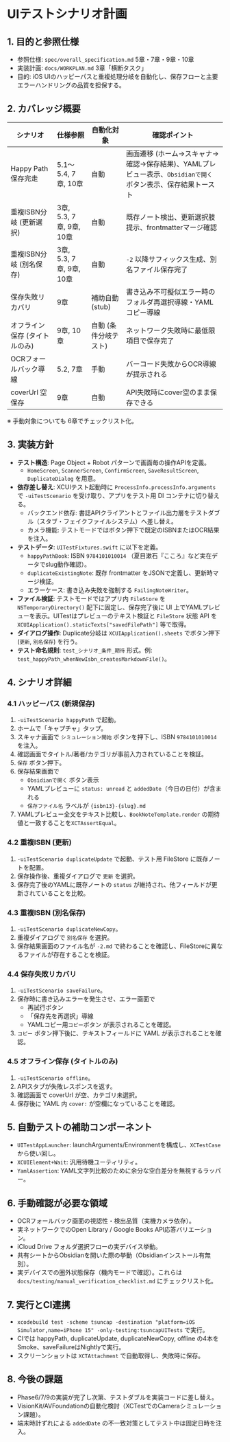 # UIテストシナリオ計画

## 1. 目的と参照仕様
- 参照仕様: `spec/overall_specification.md` 5章・7章・9章・10章
- 実装計画: `docs/WORKPLAN.md` 3章「横断タスク」
- 目的: iOS UIのハッピーパスと重複処理分岐を自動化し、保存フローと主要エラーハンドリングの品質を担保する。

## 2. カバレッジ概要
| シナリオ | 仕様参照 | 自動化対象 | 確認ポイント |
| --- | --- | --- | --- |
| Happy Path 保存完走 | 5.1〜5.4, 7章, 10章 | 自動 | 画面遷移 (ホーム→スキャナ→確認→保存結果)、YAMLプレビュー表示、`Obsidianで開く` ボタン表示、保存結果トースト|
| 重複ISBN分岐 (更新選択) | 3章, 5.3, 7章, 9章, 10章 | 自動 | 既存ノート検出、更新選択肢提示、frontmatterマージ確認 |
| 重複ISBN分岐 (別名保存) | 3章, 5.3, 7章, 9章, 10章 | 自動 | `-2` 以降サフィックス生成、別名ファイル保存完了 |
| 保存失敗リカバリ | 9章 | 補助自動 (stub) | 書き込み不可擬似エラー時のフォルダ再選択導線・YAMLコピー導線 |
| オフライン保存 (タイトルのみ) | 9章, 10章 | 自動 (条件分岐テスト) | ネットワーク失敗時に最低限項目で保存完了 |
| OCRフォールバック導線 | 5.2, 7章 | 手動 | バーコード失敗からOCR導線が提示される |
| coverUrl 空保存 | 9章 | 自動 | API失敗時にcover空のまま保存できる |

※ 手動対象についても 6章でチェックリスト化。

## 3. 実装方針
- **テスト構造**: Page Object + Robot パターンで画面毎の操作APIを定義。
  - `HomeScreen`, `ScannerScreen`, `ConfirmScreen`, `SaveResultScreen`, `DuplicateDialog` を用意。
- **依存差し替え**: XCUIテスト起動時に `ProcessInfo.processInfo.arguments` で `-uiTestScenario` を受け取り、アプリをテスト用 DI コンテナに切り替える。
  - バックエンド依存: 書誌APIクライアントとファイル出力層をテストダブル（スタブ・フェイクファイルシステム）へ差し替え。
  - カメラ機能: テストモードではボタン押下で既定のISBNまたはOCR結果を注入。
- **テストデータ**: `UITestFixtures.swift` に以下を定義。
  - `happyPathBook`: ISBN `9784101010014` （夏目漱石『こころ』など実在データでslug動作確認）。
  - `duplicateExistingNote`: 既存 frontmatter をJSONで定義し、更新時マージ検証。
  - エラーケース: 書き込み失敗を強制する `FailingNoteWriter`。
- **ファイル検証**: テストモードではアプリ内 `FileStore` を `NSTemporaryDirectory()` 配下に固定し、保存完了後に UI 上でYAMLプレビューを表示。UITestはプレビューのテキスト検証と `FileStore` 状態 API を `XCUIApplication().staticTexts["savedFilePath"]` 等で取得。
- **ダイアログ操作**: Duplicate分岐は `XCUIApplication().sheets` でボタン押下 (`更新`, `別名保存`) を行う。
- **テスト命名規則**: `test_シナリオ_条件_期待` 形式。例: `test_happyPath_whenNewIsbn_createsMarkdownFile()`。

## 4. シナリオ詳細
### 4.1 ハッピーパス (新規保存)
1. `-uiTestScenario happyPath` で起動。
2. ホームで「キャプチャ」タップ。
3. スキャナ画面で `シミュレーション開始` ボタンを押下し、ISBN `9784101010014` を注入。
4. 確認画面でタイトル/著者/カテゴリが事前入力されていることを検証。
5. `保存` ボタン押下。
6. 保存結果画面で
   - `Obsidianで開く` ボタン表示
   - YAMLプレビューに `status: unread` と `addedDate`（今日の日付）が含まれる
   - `保存ファイル名` ラベルが `{isbn13}-{slug}.md`
7. YAMLプレビュー全文をテキスト比較し、`BookNoteTemplate.render` の期待値と一致することを`XCTAssertEqual`。

### 4.2 重複ISBN (更新)
1. `-uiTestScenario duplicateUpdate` で起動、テスト用 FileStore に既存ノートを配置。
2. 保存操作後、重複ダイアログで `更新` を選択。
3. 保存完了後のYAMLに既存ノートの `status` が維持され、他フィールドが更新されていることを比較。

### 4.3 重複ISBN (別名保存)
1. `-uiTestScenario duplicateNewCopy`。
2. 重複ダイアログで `別名保存` を選択。
3. 保存結果画面のファイル名が `-2.md` で終わることを確認し、FileStoreに異なるファイルが存在することを検証。

### 4.4 保存失敗リカバリ
1. `-uiTestScenario saveFailure`。
2. 保存時に書き込みエラーを発生させ、エラー画面で
   - 再試行ボタン
   - 「保存先を再選択」導線
   - YAMLコピー用`コピー`ボタン
   が表示されることを確認。
3. `コピー` ボタン押下後に、テキストフィールドに YAML が表示されることを確認。

### 4.5 オフライン保存 (タイトルのみ)
1. `-uiTestScenario offline`。
2. APIスタブが失敗レスポンスを返す。
3. 確認画面で coverUrl が空、カテゴリ未選択。
4. 保存後に YAML 内 `cover:` が空欄になっていることを確認。

## 5. 自動テストの補助コンポーネント
- `UITestAppLauncher`: launchArguments/Environmentを構成し、`XCTestCase` から使い回し。
- `XCUIElement+Wait`: 汎用待機ユーティリティ。
- `YamlAssertion`: YAML文字列比較のために余分な空白差分を無視するラッパー。

## 6. 手動確認が必要な領域
- OCRフォールバック画面の視認性・検出品質（実機カメラ依存）。
- 実ネットワークでのOpen Library / Google Books API応答バリエーション。
- iCloud Drive フォルダ選択フローの実デバイス挙動。
- 共有シートからObsidianを開いた際の挙動（Obsidianインストール有無別）。
- 実デバイスでの圏外状態保存（機内モードで確認）。これらは `docs/testing/manual_verification_checklist.md` にチェックリスト化。

## 7. 実行とCI連携
- `xcodebuild test -scheme tsuncap -destination "platform=iOS Simulator,name=iPhone 15" -only-testing:tsuncapUITests` で実行。
- CIでは happyPath, duplicateUpdate, duplicateNewCopy, offline の4本をSmoke、saveFailureはNightlyで実行。
- スクリーンショットは `XCTAttachment` で自動取得し、失敗時に保存。

## 8. 今後の課題
- Phase6/7/9の実装が完了し次第、テストダブルを実装コードに差し替え。
- VisionKit/AVFoundationの自動化検討（XCTestでのCameraシミュレーション課題）。
- 端末時計ずれによる `addedDate` の不一致対策としてテスト中は固定日時を注入。
